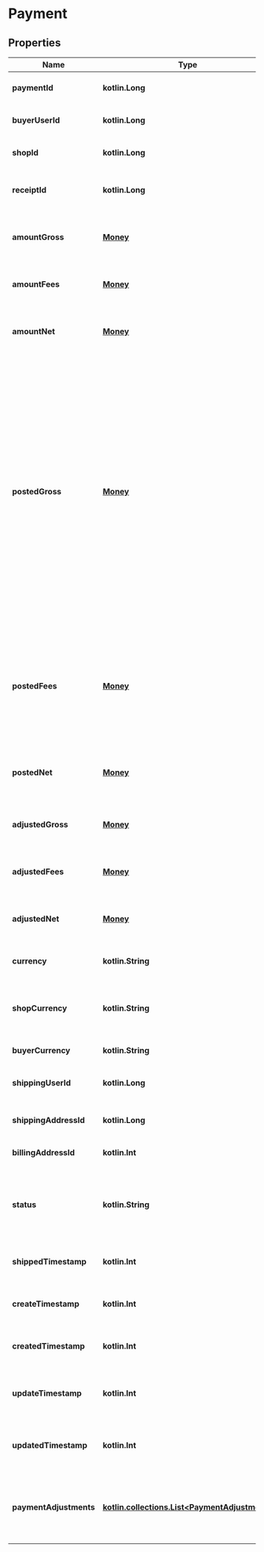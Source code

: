 
# Payment

## Properties
| Name | Type | Description | Notes |
| ------------ | ------------- | ------------- | ------------- |
| **paymentId** | **kotlin.Long** | A unique numeric ID for a payment to a specific Etsy [shop](/documentation/reference#tag/Shop). |  [optional] |
| **buyerUserId** | **kotlin.Long** | The numeric ID for the [user](/documentation/reference#tag/User) who paid the purchase. |  [optional] |
| **shopId** | **kotlin.Long** | The unique positive non-zero numeric ID for an Etsy Shop. |  [optional] |
| **receiptId** | **kotlin.Long** | The numeric ID for the [receipt](/documentation/reference#tag/Shop-Receipt) associated to this transaction. |  [optional] |
| **amountGross** | [**Money**](Money.md) | An integer equal to gross amount of the order, in pennies, including shipping and taxes. |  [optional] |
| **amountFees** | [**Money**](Money.md) | An integer equal to the original card processing fee of the order in pennies. |  [optional] |
| **amountNet** | [**Money**](Money.md) | An integer equal to the payment value, in pennies, less fees (&#x60;amount_gross&#x60; - &#x60;amount_fees&#x60;). |  [optional] |
| **postedGross** | [**Money**](Money.md) | The total gross value of the payment posted once the purchase ships. This is equal to the &#x60;amount_gross&#x60; UNLESS the seller issues a refund prior to shipping. We consider \&quot;shipping\&quot; to be the event which \&quot;posts\&quot; to the ledger. Therefore, if the seller refunds first, we reduce the &#x60;amount_gross&#x60; first and post then that amount. The seller never sees the refunded amount in their ledger. This is equal to the \&quot;Credit\&quot; amount in the ledger entry. |  [optional] |
| **postedFees** | [**Money**](Money.md) | The total value of the fees posted once the purchase ships. Etsy refunds a proportional amount of the fees when a seller refunds a buyer. When the seller issues a refund prior to shipping, the posted amount is less then the original. |  [optional] |
| **postedNet** | [**Money**](Money.md) | The total value of the payment at the time of posting, less fees. (&#x60;posted_gross&#x60; - &#x60;posted_fees&#x60;) |  [optional] |
| **adjustedGross** | [**Money**](Money.md) | The gross payment amount after the seller refunds a payment, partially or fully. |  [optional] |
| **adjustedFees** | [**Money**](Money.md) | The new fee amount after a seller refunds a payment, partially or fully. |  [optional] |
| **adjustedNet** | [**Money**](Money.md) | The total value of the payment after refunds, less fees (&#x60;adjusted_gross&#x60; - &#x60;adjusted_fees&#x60;). |  [optional] |
| **currency** | **kotlin.String** | The ISO (alphabetic) code string for the payment&#39;s currency. |  [optional] |
| **shopCurrency** | **kotlin.String** | The ISO (alphabetic) code for the shop&#39;s currency. The shop displays all prices in this currency by default. |  [optional] |
| **buyerCurrency** | **kotlin.String** | The currency string of the buyer. |  [optional] |
| **shippingUserId** | **kotlin.Long** | The numeric ID of the user to which the seller ships the order. |  [optional] |
| **shippingAddressId** | **kotlin.Long** | The numeric id identifying the shipping address. |  [optional] |
| **billingAddressId** | **kotlin.Int** | The numeric ID identifying the billing address of the buyer. |  [optional] |
| **status** | **kotlin.String** | A string indicating the current status of the payment, most commonly \&quot;settled\&quot; or \&quot;authed\&quot;. |  [optional] |
| **shippedTimestamp** | **kotlin.Int** | The transaction&#39;s shipping date and time, in epoch seconds. |  [optional] |
| **createTimestamp** | **kotlin.Int** | The transaction&#39;s creation date and time, in epoch seconds. |  [optional] |
| **createdTimestamp** | **kotlin.Int** | The transaction&#39;s creation date and time, in epoch seconds. |  [optional] |
| **updateTimestamp** | **kotlin.Int** | The date and time of the last change to the payment adjustment in epoch seconds. |  [optional] |
| **updatedTimestamp** | **kotlin.Int** | The date and time of the last change to the payment adjustment in epoch seconds. |  [optional] |
| **paymentAdjustments** | [**kotlin.collections.List&lt;PaymentAdjustment&gt;**](PaymentAdjustment.md) | List of refund objects on an Etsy Payments transaction. All monetary amounts are in USD pennies unless otherwise specified. |  [optional] |



